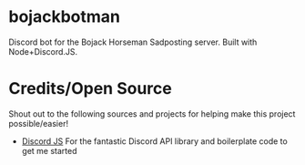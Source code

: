 # bojackbotman
Discord bot for the Bojack Horseman Sadposting server. Built with Node+Discord.JS. 

# Credits/Open Source

Shout out to the following sources and projects for helping make this project possible/easier!

* [Discord JS](http://discord.js.org/) For the fantastic Discord API library and boilerplate code to get me started